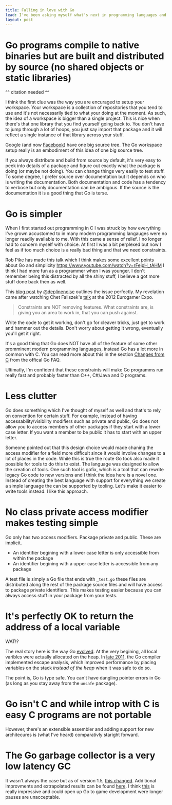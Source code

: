 ```yaml
---
title: Falling in love with Go
lead: I've been asking myself what's next in programming languages and while there are exciting languages poping up all the time Go is taking an approach that is somewhat fundamentally different and very appealing. Here's to things in Go that I find super sexy.
layout: post
---
```


# Go programs compile to native binaries but are built and distributed by source (no shared objects or static libraries)

^^ citation needed ^^

I think the first clue was the way you are encuraged to setup your workspace. Your workspace is a collection of repositories that you tend to use and it's not necessarily tied to what your doing at the moment. As such, the idea of a workspace is bigger than a single project. This is nice when there's that one library that you find yourself going back to. You don't have to jump through a lot of hoops, you just say import that package and it will reflect a single instance of that library across your stuff. 

Google (and now [Facebook](http://duckrowing.com/2014/05/02/one-big-source-tree/)) have one big source tree. The Go workspace setup really is an embodiment of this idea of one big source tree.

If you always distribute and build from source by default, it's very easy to peek into details of a package and figure out exactly what the package is doing (or maybe not doing). You can change things very easily to test stuff. To some degree, I prefer source over documentation but it depends on who is writing the documentation. Both documentation and code has a tendency to verbose but only documentation can be ambigous. If the source is the documentation it is a good thing that Go is terse.

# Go is simpler

When I first started out programming in C I was struck by how everything I've grown accustomed to in many modern programming langauges were no longer readily available to me. With this came a sense of relief. I no longer had to concern myself with choice. At first I was a bit perplexed but now I feel as if too much choice is a really bad thing and that we need constraints. 

Rob Pike has made this talk which I think makes some excellent points about Go and simplicity https://www.youtube.com/watch?v=rFejpH_tAHM 
I think I had more fun as a programmer when I was younger. I don't remember being this distracted by all the shiny stuff, I believe a got more stuff done back then as well.

This [blog post](https://deplinenoise.wordpress.com/2014/07/30/does-experience-slow-you-down/) by [@deplinenoise](https://twitter.com/deplinenoise) outlines the issue perfectly. My revelation came after watching Chet Faliszek's [talk](https://youtu.be/tdwzvdZFxVM?t=8m1s) at the 2012 Eurogamer Expo.

> Constraints are NOT removing features. What constraints are, is giving you an area to work in, that you can push against.

Write the code to get it working, don't go for cleaver tricks, just get to work and hammer out the details. Don't worry about getting it wrong, eventually you'll get it right.

It's a good thing that Go does NOT have all of the feature of some other promminent modern programming languages, instead Go has a lot more in common with C. You can read more about this in the section [Changes from C](https://golang.org/doc/faq#change_from_c) from the offical Go FAQ.

Ultimatly, I'm confident that these constraints will make Go programms run really fast and probably faster than C++, C#/Java and D programs.

# Less clutter

Go does something which I've thought of myself as well and that's to rely on convention for certain stuff. For example, instead of having accessability/visibility modifiers such as private and public, Go does not allow you to access members of other packages if they start with a lower case letter. If you want a member to be public it has to start with an upper letter.

Someone pointed out that this design choice would made chaning the access modifier for a field more difficult since it would involve changes to a lot of places in the code. While this is true the route Go took also made it possible for tools to do this to exist. The language was designed to allow the creation of tools. One such tool is gofix, which is a tool that can rewrite legacy Go code to new versions and I think the idea here is a novel one. Instead of creating the best language with support for everything we create a simple language the can be supported by tooling. Let's make it easier to write tools instead. I like this approach.

# No class private access modifier makes testing simple

Go only has two access modifiers. Package private and public. These are implicit.

- An identifier begining with a lower case letter is only accessible from within the package
- An identifier begining with a upper case letter is accessible from any package

A test file is simply a Go file that ends with `_test.go` these files are distributed along the rest of the package source files and will have access to package private identifiers. This makes testing easier because you can always access stuff in your package from your tests.

# It's perfectly OK to return the address of a local variable

WAT!? 

The real story here is the way Go [evolved](https://scvalex.net/posts/29/). At the very begining, all local varibles were actually allocated on the heap. In [late 2011](https://groups.google.com/forum/#!msg/golang-nuts/TN8mhQJBlZ8/5GCScT8jUigJ), the Go compiler implemented escape analysis, which improved performance by placing variables on the stack _instead of the heap_ when it was safe to do so.

The point is, Go is type safe. You can't have dangling pointer errors in Go (as long as you stay away from the `unsafe` package).

# Go isn't C and while introp with C is easy C programs are not portable

However, there's an extensible assembler and adding support for new architecures is (what I've heard) comparativly staright forward.

# The Go garbage collector is a very low latency GC

It wasn't always the case but as of version 1.5, [this changed](https://youtu.be/aiv1JOfMjm0?t=18m14s). Additional improvments and extrapolated results can be found [here](http://stackoverflow.com/a/31686469). I think [this](https://twitter.com/brianhatfield/status/692778741567721473) is really impressive and could open up Go to game development were longer pauses are unacceptable.


